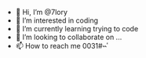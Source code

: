 - 👋 Hi, I’m @7lory
- 👀 I’m interested in coding
- 🌱 I’m currently learning trying to code
- 💞️ I’m looking to collaborate on ...
- 📫 How to reach me ٴ˞˞#0031

<!---
7lory/7lory is a ✨ special ✨ repository because its `README.md` (this file) appears on your GitHub profile.
You can click the Preview link to take a look at your changes.
--->
